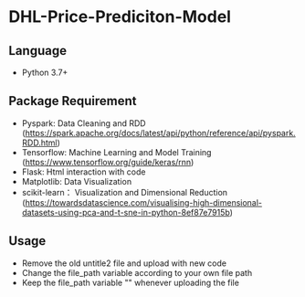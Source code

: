 # DHL-Price-Prediciton-Model

## Language
- Python 3.7+

## Package Requirement
- Pyspark: Data Cleaning and RDD (https://spark.apache.org/docs/latest/api/python/reference/api/pyspark.RDD.html)
- Tensorflow: Machine Learning and Model Training (https://www.tensorflow.org/guide/keras/rnn)
- Flask: Html interaction with code
- Matplotlib: Data Visualization
- scikit-learn： Visualization and Dimensional Reduction (https://towardsdatascience.com/visualising-high-dimensional-datasets-using-pca-and-t-sne-in-python-8ef87e7915b)

## Usage
- Remove the old untitle2 file and upload with new code
- Change the file_path variable according to your own file path
- Keep the file_path variable "" whenever uploading the file
